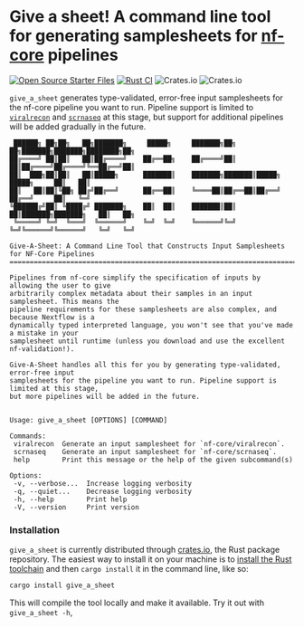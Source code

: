 # Give a sheet! A command line tool for generating samplesheets for [nf-core](https://nf-co.re/) pipelines

[![Open Source Starter Files](https://github.com/nrminor/give-a-sheet/actions/workflows/open-source-starter.yml/badge.svg)](https://github.com/nrminor/give-a-sheet/actions/workflows/open-source-starter.yml) [![Rust CI](https://github.com/nrminor/give-a-sheet/actions/workflows/rust-ci.yml/badge.svg)](https://github.com/nrminor/give-a-sheet/actions/workflows/rust-ci.yml) ![Crates.io](https://img.shields.io/crates/v/give_a_sheet) ![Crates.io](https://img.shields.io/crates/d/give_a_sheet)

`give_a_sheet` generates type-validated, error-free input samplesheets for the nf-core pipeline you want to run. Pipeline support is limited to [`viralrecon`](https://nf-co.re/viralrecon) and [`scrnaseq`](https://nf-co.re/scrnaseq) at this stage, but support for additional pipelines will be added gradually in the future.

```
 ██████╗ ██╗██╗   ██╗███████╗     █████╗     ███████╗██╗  ██╗███████╗███████╗████████╗██╗
██╔════╝ ██║██║   ██║██╔════╝    ██╔══██╗    ██╔════╝██║  ██║██╔════╝██╔════╝╚══██╔══╝██║
██║  ███╗██║██║   ██║█████╗      ███████║    ███████╗███████║█████╗  █████╗     ██║   ██║
██║   ██║██║╚██╗ ██╔╝██╔══╝      ██╔══██║    ╚════██║██╔══██║██╔══╝  ██╔══╝     ██║   ╚═╝
╚██████╔╝██║ ╚████╔╝ ███████╗    ██║  ██║    ███████║██║  ██║███████╗███████╗   ██║   ██╗
 ╚═════╝ ╚═╝  ╚═══╝  ╚══════╝    ╚═╝  ╚═╝    ╚══════╝╚═╝  ╚═╝╚══════╝╚══════╝   ╚═╝   ╚═╝

Give-A-Sheet: A Command Line Tool that Constructs Input Samplesheets for NF-Core Pipelines
=========================================================================================

Pipelines from nf-core simplify the specification of inputs by allowing the user to give
arbitrarily complex metadata about their samples in an input samplesheet. This means the
pipeline requirements for these samplesheets are also complex, and because Nextflow is a
dynamically typed interpreted language, you won't see that you've made a mistake in your
samplesheet until runtime (unless you download and use the excellent nf-validation!).

Give-A-Sheet handles all this for you by generating type-validated, error-free input
samplesheets for the pipeline you want to run. Pipeline support is limited at this stage,
but more pipelines will be added in the future.


Usage: give_a_sheet [OPTIONS] [COMMAND]

Commands:
 viralrecon  Generate an input samplesheet for `nf-core/viralrecon`.
 scrnaseq    Generate an input samplesheet for `nf-core/scrnaseq`.
 help        Print this message or the help of the given subcommand(s)

Options:
 -v, --verbose...  Increase logging verbosity
 -q, --quiet...    Decrease logging verbosity
 -h, --help        Print help
 -V, --version     Print version
```

### Installation

`give_a_sheet` is currently distributed through [crates.io](https://crates.io/), the Rust package repository. The easiest way to install it on your machine is to [install the Rust toolchain](https://www.rust-lang.org/tools/install) and then `cargo install` it in the command line, like so:

```zsh
cargo install give_a_sheet
```

This will compile the tool locally and make it available. Try it out with `give_a_sheet -h`,
